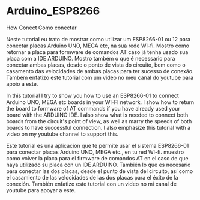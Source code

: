 # Arduino_ESP8266
How Conect
Como conectar


Neste tutorial eu trato de mostrar como utilizar um ESP8266-01 ou 12 para conectar placas Arduino UNO, MEGA etc, na sua rede WI-fi.
Mostro como retornar a placa para formware de comandos AT caso já tenha usado sua placa com a IDE ARDUINO.
Mostro também o que é necessario para conectar ambas placas, desde o ponto de vista do circuito, bem como o casamento das velocidades de ambas placas para ter sucesso de conexão.
Também enfatizo este tutorial com um video no meu canal do youtube para apoio a este.

In this tutorial I try to show you how to use an ESP8266-01 to connect Arduino UNO, MEGA etc boards in your WI-FI network. I show how to return the board to formware of AT commands if you have already used your board with the ARDUINO IDE. I also show what is needed to connect both boards from the circuit's point of view, as well as marry the speeds of both boards to have successful connection. I also emphasize this tutorial with a video on my youtube channel to support this.

Este tutorial es una aplicación que te permite usar el sistema ESP8266-01 para conectar placas Arduino UNO, MEGA etc., en tu red WI-fi. muestro como volver  la placa para el firmware de comandos AT en el caso de que haya utilizado su placa con un IDE ARDUINO. También lo que es necesario para conectar las dos placas, desde el punto de vista del circuito, así como el casamiento de las velocidades de las dos placas para el éxito de la conexión. También enfatizo este tutorial con un video no mi canal de youtube para apoyar a este.
